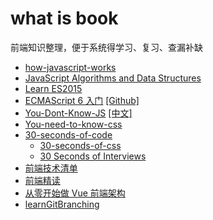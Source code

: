 # what is book

前端知识整理，便于系统得学习、复习、查漏补缺

- [how-javascript-works](https://github.com/Troland/how-javascript-works)
- [JavaScript Algorithms and Data Structures](https://github.com/trekhleb/javascript-algorithms)
- [Learn ES2015](https://babeljs.io/docs/en/learn)
- [ECMAScript 6 入门](http://es6.ruanyifeng.com/) [[Github]](https://github.com/ruanyf/es6tutorial)
- [You-Dont-Know-JS](https://github.com/getify/You-Dont-Know-JS) [[中文]](https://github.com/yyh1102/You-Dont-Know-JS-Notebook)
- [You-need-to-know-css](https://lhammer.cn/You-need-to-know-css)
- [30-seconds-of-code](https://github.com/30-seconds/30-seconds-of-code)
  - [30-seconds-of-css](https://30-seconds.github.io/30-seconds-of-css/)
  - [30 Seconds of Interviews](https://30secondsofinterviews.org/)
- [前端技术清单](https://github.com/alienzhou/frontend-tech-list)
- [前端精读](https://github.com/dt-fe/weekly)
- [从零开始做 Vue 前端架构](https://github.com/CodeLittlePrince/blog)
- [learnGitBranching](https://github.com/pcottle/learnGitBranching)
